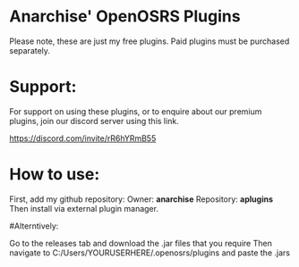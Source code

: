 # Anarchise' OpenOSRS Plugins

Please note, these are just my free plugins. Paid plugins must be purchased separately. 

# Support:

For support on using these plugins, or to enquire about our premium plugins, join our discord server using this link.

https://discord.com/invite/rR6hYRmB55

# How to use:

First, add my github repository:
Owner: **anarchise**
Repository: **aplugins**
Then install via external plugin manager.

#Alterntively:

Go to the releases tab and download the .jar files that you require
Then navigate to C:/Users/YOURUSERHERE/.openosrs/plugins and paste the .jars 
